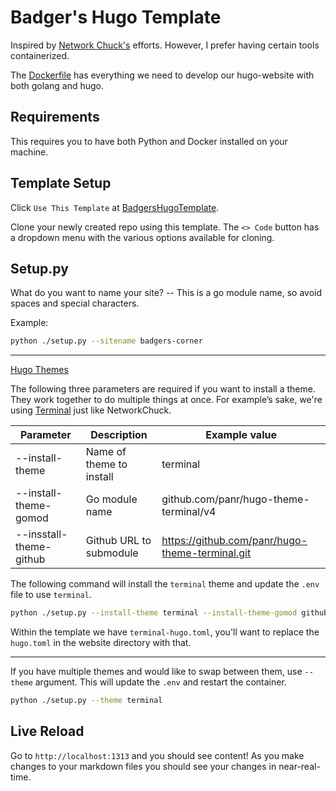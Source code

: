 ﻿# Badger's Hugo Template

Inspired by [Network Chuck's](https://github.com/theNetworkChuck/chuckblog) efforts. However, I prefer having certain 
tools containerized. 

The [Dockerfile](./Dockerfile) has everything we need to develop our hugo-website with both golang and hugo.

## Requirements

This requires you to have both Python and Docker installed on your machine.

## Template Setup

Click `Use This Template` at [BadgersHugoTemplate](https://github.com/JBraunsmaJr/BadgersHugoTemplate). 

Clone your newly created repo using this template. The `<> Code` button has a dropdown menu with the various 
options available for cloning. 

## Setup.py

What do you want to name your site? -- This is a go module name, so avoid spaces and special characters.

Example: 

```bash
python ./setup.py --sitename badgers-corner
```

----

[Hugo Themes](https://themes.gohugo.io/)

The following three parameters are required if you want to install a theme. 
They work together to do multiple things at once. For example’s sake, we're using
[Terminal](https://themes.gohugo.io/themes/hugo-theme-terminal/) just like NetworkChuck.

| Parameter | Description | Example value |
| --- | --- | --- |
| --install-theme | Name of theme to install | terminal |
| --install-theme-gomod | Go module name | github.com/panr/hugo-theme-terminal/v4 |
| --insstall-theme-github | Github URL to submodule | https://github.com/panr/hugo-theme-terminal.git |

The following command will install the `terminal` theme and update the `.env` file to use `terminal`. 

```bash
python ./setup.py --install-theme terminal --install-theme-gomod github.com/panr/hugo-theme-terminal/v4 --install-theme-github https://github.com/panr/hugo-theme-terminal.git themes/terminal
```

Within the template we have `terminal-hugo.toml`, you'll want to replace the `hugo.toml` in the website directory with that.

----

If you have multiple themes and would like to swap between them, use `--theme` argument. This will update the `.env` and
restart the container.

```bash
python ./setup.py --theme terminal
```

## Live Reload

Go to `http://localhost:1313` and you should see content! As you make changes to your markdown files you should see your changes in near-real-time.